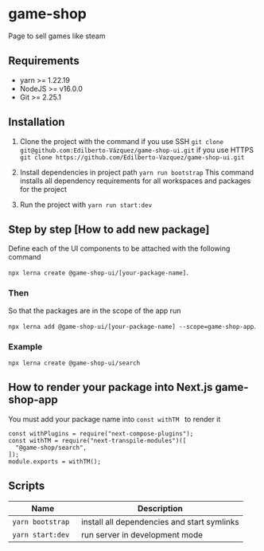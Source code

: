 # game-shop

Page to sell games like steam

## Requirements

- yarn >= 1.22.19
- NodeJS >= v16.0.0
- Git >= 2.25.1

## Installation

1. Clone the project with the command
   if you use SSH
   `git clone git@github.com:Edilberto-Vázquez/game-shop-ui.git`
   if you use HTTPS
   `git clone https://github.com/Edilberto-Vazquez/game-shop-ui.git`

2. Install dependencies in project path
   `yarn run bootstrap`
   This command installs all dependency requirements for all workspaces and packages for the project

3. Run the project with
   `yarn run start:dev`

## Step by step [How to add new package]

Define each of the UI components to be attached with the following command

`npx lerna create @game-shop-ui/[your-package-name]`.

### Then

So that the packages are in the scope of the app run

`npx lerna add @game-shop-ui/[your-package-name] --scope=game-shop-app`.

### Example

`npx lerna create @game-shop-ui/search`

## How to render your package into Next.js game-shop-app

You must add your package name into `const withTM ` to render it

```
const withPlugins = require("next-compose-plugins");
const withTM = require("next-transpile-modules")([
  "@game-shop/search",
]);
module.exports = withTM();

```

## Scripts

| Name              | Description                                 |
| ----------------- | ------------------------------------------- |
| `yarn bootstrap`  | install all dependencies and start symlinks |
| `yarn start:dev ` | run server in development mode              |
